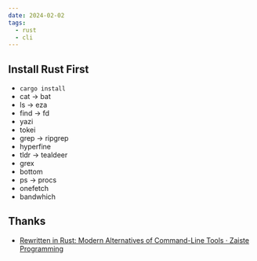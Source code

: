 ```yaml
---
date: 2024-02-02
tags:
  - rust
  - cli
---
```


## Install Rust First

- `cargo install`
- cat -> bat
- ls -> eza
- find -> fd
- yazi
- tokei
- grep -> ripgrep
- hyperfine
- tldr -> tealdeer
- grex
- bottom
- ps -> procs
- onefetch
- bandwhich


## Thanks

- [Rewritten in Rust: Modern Alternatives of Command-Line Tools · Zaiste Programming](https://zaiste.net/posts/shell-commands-rust/)
